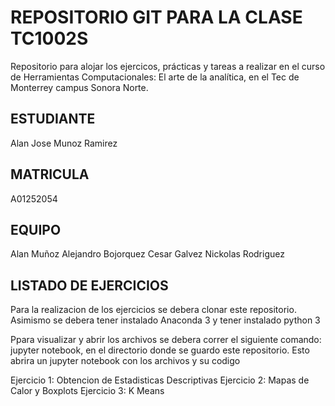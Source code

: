 # REPOSITORIO GIT PARA LA CLASE TC1002S
Repositorio para alojar los ejercicos, prácticas y tareas a realizar 
en el curso de Herramientas Computacionales: El arte de la analítica,
en el Tec de Monterrey campus Sonora Norte.
## ESTUDIANTE 
Alan Jose Munoz Ramirez

## MATRICULA
A01252054

## EQUIPO
Alan Muñoz
Alejandro Bojorquez
Cesar Galvez
Nickolas Rodriguez

## LISTADO DE EJERCICIOS
Para la realizacion de los ejercicios se debera clonar este repositorio.
Asimismo se debera tener instalado Anaconda 3 y tener instalado python 3

Ppara visualizar y abrir los archivos se debera correr el siguiente comando:
jupyter notebook, en el directorio donde se guardo este repositorio. Esto
abrira un jupyter notebook con los archivos y su codigo

Ejercicio 1: Obtencion de Estadisticas Descriptivas
Ejercicio 2: Mapas de Calor y Boxplots
Ejercicio 3: K Means


















